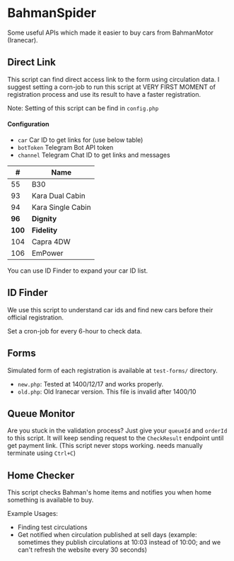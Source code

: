 # BahmanSpider

Some useful APIs which made it easier to buy cars from BahmanMotor (Iranecar).

## Direct Link
This script can find direct access link to the form using circulation data. I suggest setting a corn-job to run this script at VERY FIRST MOMENT of registration process and use its result to have a faster registration.

Note: Setting of this script can be find in `config.php`

#### Configuration

* `car` Car ID to get links for (use below table)
* `botToken` Telegram Bot API token
* `channel` Telegram Chat ID to get links and messages 

| #   | Name     |
|-----|----------|
| 55 | B30 |
| 93 | Kara Dual Cabin  |
| 94 | Kara Single Cabin |
| **96** | **Dignity** |
| **100** | **Fidelity** |
| 104 | Capra 4DW |
| 106 | EmPower |

You can use ID Finder to expand your car ID list.

## ID Finder

We use this script to understand car ids and find new cars before their official registration. 

Set a cron-job for every 6-hour to check data.

## Forms

Simulated form of each registration is available at `test-forms/` directory.

* `new.php`: Tested at 1400/12/17 and works properly.
* `old.php`: Old Iranecar version. This file is invalid after 1400/10

## Queue Monitor

Are you stuck in the validation process? Just give your `queueId` and `orderId` to this script. It will keep sending request to the `CheckResult` endpoint until get payment link. (This script never stops working. needs manually terminate using `Ctrl+C`) 

## Home Checker

This script checks Bahman's home items and notifies you when home something is available to buy.

Example Usages:
* Finding test circulations
* Get notified when circulation published at sell days (example: sometimes they publish circulations at 10:03 instead of 10:00; and we can't refresh the website every 30 seconds)
